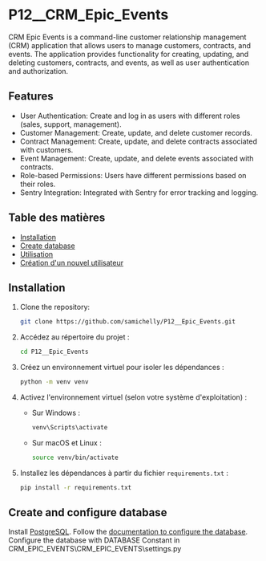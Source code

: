 ﻿# P12__CRM_Epic_Events

CRM Epic Events is a command-line customer relationship management (CRM) application that allows users to manage customers, contracts, and events. The application provides functionality for creating, updating, and deleting customers, contracts, and events, as well as user authentication and authorization.

## Features

- User Authentication: Create and log in as users with different roles (sales, support, management).
- Customer Management: Create, update, and delete customer records.
- Contract Management: Create, update, and delete contracts associated with customers.
- Event Management: Create, update, and delete events associated with contracts.
- Role-based Permissions: Users have different permissions based on their roles.
- Sentry Integration: Integrated with Sentry for error tracking and logging.



## Table des matières

- [Installation](#installation)
- [Create database](#database)
- [Utilisation](#utilisation)
- [Création d'un nouvel utilisateur](#creation)


## Installation

1. Clone the repository:

   ```bash
   git clone https://github.com/samichelly/P12__Epic_Events.git


2. Accédez au répertoire du projet :

   ```bash
   cd P12__Epic_Events
   ```

3. Créez un environnement virtuel pour isoler les dépendances :

   ```bash
   python -m venv venv
   ```

4. Activez l'environnement virtuel (selon votre système d'exploitation) :

   - Sur Windows :

     ```bash
     venv\Scripts\activate
     ```

   - Sur macOS et Linux :

     ```bash
     source venv/bin/activate
     ```

5. Installez les dépendances à partir du fichier `requirements.txt` :

   ```bash
   pip install -r requirements.txt
   ```

## Create and configure database
Install [PostgreSQL](https://www.postgresql.org/download/). Follow the [documentation to configure the database](https://www.postgresql.org/docs/).
Configure the database with DATABASE Constant in CRM_EPIC_EVENTS\CRM_EPIC_EVENTS\settings.py




